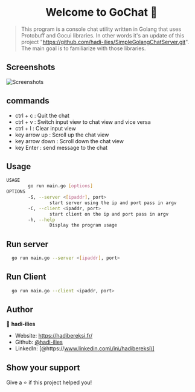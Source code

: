 <h1 align="center">Welcome to GoChat 👋</h1>
<p>
</p>

> This program is a console chat utility written in Golang that uses Protobuff and Gocui libraries. In other words it's an update of this project "https://github.com/hadi-ilies/SimpleGolangChatServer.git".
The main goal is to familiarize with those libraries.

## Screenshots
  ![Screenshots](https://i.imgur.com/ghSX2QJ.png)
  
## commands
  * ctrl + c :
        Quit the chat
  * ctrl + v :
        Switch input view to chat view and vice versa
  * ctrl + l :
        Clear input view
  * key arrow up :
        Scroll up the chat view 
  * key arrow down :
        Scroll down the chat view
  * key Enter :
        send message to the chat

## Usage

```sh
USAGE
        go run main.go [options]
OPTIONS
        -S, --server <[ipaddr], port>
                start server using the ip and port pass in argv
        -C, --client <ipaddr, port>
                start client on the ip and port pass in argv
        -h, --help
                Display the program usage
```

## Run server

```sh
  go run main.go --server <[ipaddr], port>
```

## Run Client

```sh
  go run main.go --client <ipaddr, port>
```

## Author

👤 **hadi-ilies**

* Website: https://hadibereksi.fr/
* Github: [@hadi-ilies](https://github.com/hadi-ilies)
* LinkedIn: [@https:\/\/www.linkedin.com\/in\/hadibereksi\]

## Show your support

Give a ⭐️ if this project helped you!
